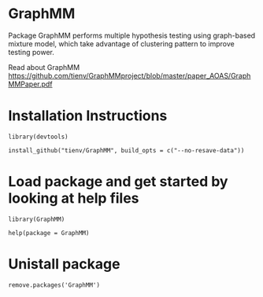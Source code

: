 # GraphMM
Package GraphMM performs multiple hypothesis testing using graph-based mixture model, which take advantage of clustering pattern to improve testing power. 

Read about GraphMM https://github.com/tienv/GraphMMproject/blob/master/paper_AOAS/GraphMMPaper.pdf

# Installation Instructions

`library(devtools)` 

`install_github("tienv/GraphMM", build_opts = c("--no-resave-data"))`

# Load package and get started by looking at help files
`library(GraphMM)`

`help(package = GraphMM)`

# Unistall package
`remove.packages('GraphMM')`

